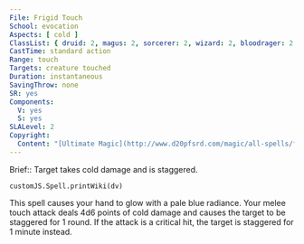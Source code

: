 ```yaml
---
File: Frigid Touch
School: evocation
Aspects: [ cold ]
ClassList: { druid: 2, magus: 2, sorcerer: 2, wizard: 2, bloodrager: 2 }
CastTime: standard action
Range: touch
Targets: creature touched
Duration: instantaneous
SavingThrow: none
SR: yes
Components:
  V: yes
  S: yes
SLALevel: 2
Copyright:
  Content: "[Ultimate Magic](http://www.d20pfsrd.com/magic/all-spells/f/frigid-touch)"
---
```

Brief:: Target takes cold damage and is staggered.

```dataviewjs
customJS.Spell.printWiki(dv)
```

This spell causes your hand to glow with a pale blue radiance. Your melee touch attack deals 4d6 points of cold damage and causes the target to be staggered for 1 round.  If the attack is a critical hit, the target is staggered for 1 minute instead.
